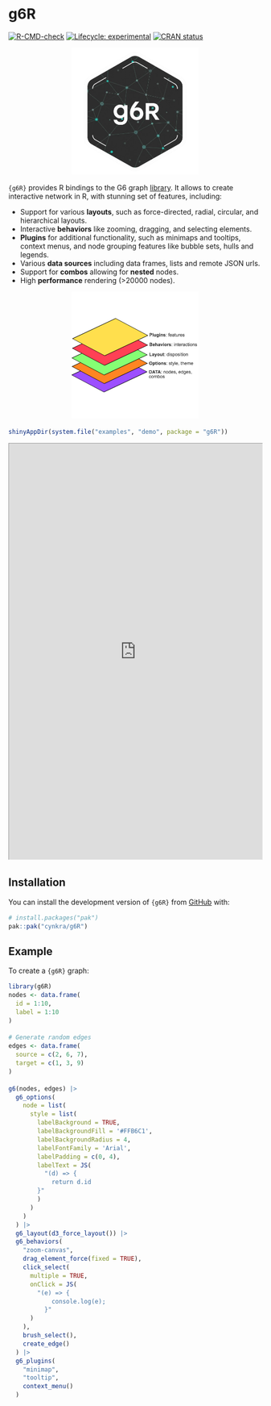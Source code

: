# g6R


<!-- index.md is generated from index.qmd Please edit that file -->
<!-- badges: start -->

[![R-CMD-check](https://github.com/cynkra/g6R/actions/workflows/R-CMD-check.yaml/badge.svg)](https://github.com/cynkra/g6R/actions/workflows/R-CMD-check.yaml)
[![Lifecycle:
experimental](https://img.shields.io/badge/lifecycle-experimental-orange.svg)](https://lifecycle.r-lib.org/articles/stages.html#experimental)
[![CRAN
status](https://www.r-pkg.org/badges/version/g6R.png)](https://CRAN.R-project.org/package=g6R)
<!-- badges: end -->

<p style="text-align: center;">
<img src="./man/figures/hex.png" style="width:50.0%"
alt="g6R hex logo" />
</p>

`{g6R}` provides R bindings to the G6 graph
[library](https://g6.antv.antgroup.com/en). It allows to create
interactive network in R, with stunning set of features, including:

-   Support for various **layouts**, such as force-directed, radial,
    circular, and hierarchical layouts.
-   Interactive **behaviors** like zooming, dragging, and selecting
    elements.
-   **Plugins** for additional functionality, such as minimaps and
    tooltips, context menus, and node grouping features like bubble
    sets, hulls and legends.
-   Various **data sources** including data frames, lists and remote
    JSON urls.
-   Support for **combos** allowing for **nested** nodes.
-   High **performance** rendering (\>20000 nodes).

<p style="text-align: center;">
<img src="./man/figures/g6-layers.png" style="width:50.0%"
alt="g6R layers example" />
</p>

``` r
shinyAppDir(system.file("examples", "demo", package = "g6R"))
```

<iframe class="border border-5 rounded shadow-lg" src="https://shinylive.io/r/app/#h=0&amp;code=NobwRAdghgtgpmAXGKAHVA6ASmANGAYwHsIAXOMpMAdzgCMAnRRASwgGdSoAbbgCgA6YAOYA2LENwACBnFRF2UgLxShAC1KlU7RAHpdBAJ4QA1gygZhLUmoCudDCyK663IgTMZadLLqEBKAQ41NkMAQXQAERYGPnZDTjgYDAAzFm44QTA4AA9YVAz2SVUwABMkomLUKA8oYThlErEJMH9-MABfAF0gA" style="zoom: 0.75;" width="100%" height="1100px"></iframe>

## Installation

You can install the development version of `{g6R}` from
[GitHub](https://github.com/) with:

``` r
# install.packages("pak")
pak::pak("cynkra/g6R")
```

## Example

To create a `{g6R}` graph:

``` r
library(g6R)
nodes <- data.frame(
  id = 1:10,
  label = 1:10
)

# Generate random edges
edges <- data.frame(
  source = c(2, 6, 7),
  target = c(1, 3, 9)
)

g6(nodes, edges) |>
  g6_options(
    node = list(
      style = list(
        labelBackground = TRUE,
        labelBackgroundFill = '#FFB6C1',
        labelBackgroundRadius = 4,
        labelFontFamily = 'Arial',
        labelPadding = c(0, 4),
        labelText = JS(
          "(d) => {
            return d.id
        }"
        )
      )
    )
  ) |>
  g6_layout(d3_force_layout()) |>
  g6_behaviors(
    "zoom-canvas",
    drag_element_force(fixed = TRUE),
    click_select(
      multiple = TRUE,
      onClick = JS(
        "(e) => {
            console.log(e);
          }"
      )
    ),
    brush_select(),
    create_edge()
  ) |>
  g6_plugins(
    "minimap",
    "tooltip",
    context_menu()
  )
```
